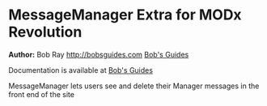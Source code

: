 MessageManager Extra for MODx Revolution
=======================================


**Author:** Bob Ray <http://bobsguides.com> [Bob's Guides](http://bobsguides.com)

Documentation is available at [Bob's Guides](http://bobsguides.com/messagemanager-tutorial.html)

MessageManager lets users see and delete their Manager messages in the front end of the site
